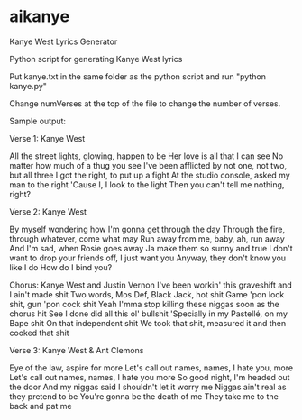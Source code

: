 # aikanye
Kanye West Lyrics Generator

Python script for generating Kanye West lyrics

Put kanye.txt in the same folder as the python script and run "python kanye.py"

Change numVerses at the top of the file to change the number of verses.

Sample output:

Verse 1: Kanye West

All the street lights, glowing, happen to be
Her love is all that I can see
No matter how much of a thug you see
I've been afflicted by not one, not two, but all three
I got the right, to put up a fight
At the studio console, asked my man to the right
'Cause I, I look to the light
Then you can't tell me nothing, right?

Verse 2: Kanye West

By myself wondering how I'm gonna get through the day
Through the fire, through whatever, come what may
Run away from me, baby, ah, run away
And I'm sad, when Rosie goes away
Ja make them so sunny and true
I don't want to drop your friends off, I just want you
Anyway, they don't know you like I do
How do I bind you?

Chorus: Kanye West and Justin Vernon
I've been workin' this graveshift and I ain't made shit
Two words, Mos Def, Black Jack, hot shit
Game 'pon lock shit, gun 'pon cock shit
Yeah I'mma stop killing these niggas soon as the chorus hit
See I done did all this ol' bullshit
'Specially in my Pastellé, on my Bape shit
On that independent shit
We took that shit, measured it and then cooked that shit

Verse 3: Kanye West & Ant Clemons

Eye of the law, aspire for more
Let's call out names, names, I hate you, more
Let's call out names, names, I hate you more
So good night, I'm headed out the door
And my niggas said I shouldn't let it worry me
Niggas ain't real as they pretend to be
You're gonna be the death of me
They take me to the back and pat me
